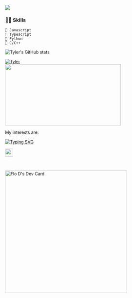<img src="https://badge42.vercel.app/api/v2/cl48k6af0000609m96gdo9tb2/stats?cursusId=21&coalitionId=124">

### 👨‍💻 Skills
    💬 Javascript
    💬 Typescript 
    💬 Python
    💬 C/C++ 

![Tyler's GitHub stats](https://github-readme-stats.vercel.app/api?username=tylerdurden230&show_icons=true&theme=transparent)

<div style="display: flex; flex-direction: column; justify-content: center: aling-items: center">
<a href="https://www.codewars.com/users/TylerDurden230"><img src="https://www.codewars.com/users/TylerDurden230/badges/large" alt="Tyler"/></a>
</div>

<a href="https://github.com/FranFrau?tab=repositories">
    <img src="https://github-readme-stats.vercel.app/api/top-langs/?username=TylerDurden230&layout=compact&theme=tokyonight" width="380" height="200">
</a>

<!---
TylerDurden230/TylerDurden230 is a ✨ special ✨ repository because its `README.md` (this file) appears on your GitHub profile.
You can click the Preview link to take a look at your changes.
--->

My interests are: 

[![Typing SVG](https://readme-typing-svg.herokuapp.com?font=Sherif&size=40&pause=500&color=305042&center=true&vCenter=true&width=1000&height=100&lines=Everything_About_Frontend;DevOps;Python)](https://git.io/typing-svg)

 

<!-- Social icons section -->
<p align="left">
 <a href="https://www.linkedin.com/in/flaviodagnese/" alt="LinkedIn"><img width="26px" src="https://i.imgur.com/VgmUYaC.png"/></a>
</p>   &#8287;&#8287;&#8287;&#8287;&#8287;


<a href="https://app.daily.dev/tylerdurden230"><img src="https://api.daily.dev/devcards/b45b61fbaa7c4e969579273c460956fa.png?r=vgh" width="400" alt="Flo D's Dev Card"/></a>
 




